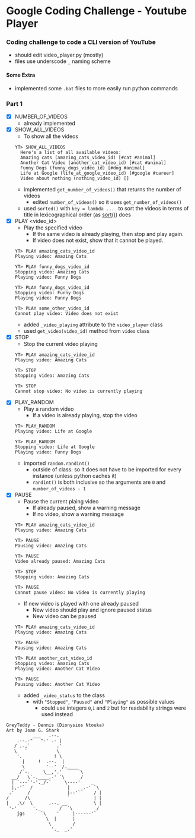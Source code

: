 # Google Coding Challenge - Youtube Player

### Coding challenge to code a CLI version of YouTube

- should edit video_player.py (mostly)
- files use underscode `_` naming scheme

#### Some Extra
- implemented some `.bat` files to more easily run python commands

### Part 1
- [x] NUMBER_OF_VIDEOS
  - already implemented
- [x] SHOW_ALL_VIDEOS
  - To show all the videos
  ```
  YT> SHOW_ALL_VIDEOS
    Here's a list of all available videos:
    Amazing cats (amazing_cats_video_id) [#cat #animal]
    Another Cat Video (another_cat_video_id) [#cat #animal]
    Funny Dogs (funny_dogs_video_id) [#dog #animal]
    Life at Google (life_at_google_video_id) [#google #career]
    Video about nothing (nothing_video_id) []
  ```
  - implemented ```get_number_of_videos()``` that returns the number of videos
    - edited ```number_of_videos()``` so it uses ```get_number_of_videos()```
  - used ```sorted()``` with ```key = lambda ... ``` to sort the videos in terms of title in lexicographical order (as [sort()](https://docs.python.org/3/howto/sorting.html#:~:text=This%20idiom%20works%20because%20tuples%20are%20compared%20lexicographically%3B%20the%20first%20items%20are%20compared%3B%20if%20they%20are%20the%20same%20then%20the%20second%20items%20are%20compared%2C%20and%20so%20on)) does
- [x] PLAY <video_id>
  - Play the specified video
    - If the same video is already playing, then stop and play again.
    - If video does not exist, show that it cannot be played.
  ```
  YT> PLAY amazing_cats_video_id
  Playing video: Amazing Cats

  YT> PLAY funny_dogs_video_id
  Stopping video: Amazing Cats
  Playing video: Funny Dogs

  YT> PLAY funny_dogs_video_id
  Stopping video: Funny Dogs
  Playing video: Funny Dogs

  YT> PLAY some_other_video_id
  Cannot play video: Video does not exist
  ```
  - added `_video_playing` attribute to the `video_player` class
  - used `get_video(video_id)` method from `video` class
- [x] STOP
  - Stop the current video playing
  ```
  YT> PLAY amazing_cats_video_id
  Playing video: Amazing Cats

  YT> STOP
  Stopping video: Amazing Cats

  YT> STOP
  Cannot stop video: No video is currently playing
  ```
- [x] PLAY_RANDOM
  - Play a random video
    - If a video is already playing, stop the video
  ```
  YT> PLAY_RANDOM
  Playing video: Life at Google

  YT> PLAY_RANDOM
  Stopping video: Life at Google
  Playing video: Funny Dogs
  ```
    - imported `random.randint()` 
      - outside of class: so it does not have to be imported for every instance (unless python caches it)
      - `randint()` is both inclusive so the arguments are `0` and `number_of_videos - 1`
- [x] PAUSE
  - Pause the current plaing video
    - If already paused, show a warning message
    - If no video, show a warning message
  ```
  YT> PLAY amazing_cats_video_id
  Playing video: Amazing Cats

  YT> PAUSE
  Pausing video: Amazing Cats

  YT> PAUSE
  Video already paused: Amazing Cats

  YT> STOP
  Stopping video: Amazing Cats

  YT> PAUSE
  Cannot pause video: No video is currently playing
  ```
  - If new video is played with one already paused
    - New video should play and ignore paused status
    - New video can be paused
  ```
  YT> PLAY amazing_cats_video_id
  Playing video: Amazing Cats

  YT> PAUSE
  Pausing video: Amazing Cats

  YT> PLAY another_cat_video_id
  Stopping video: Amazing Cats
  Playing video: Another Cat Video
  
  YT> PAUSE
  Pausing video: Another Cat Video
  ```
  - added `_video_status` to the class
    - with `"Stopped"`, `"Paused"` and `"Playing"` as possible values
      - could use integers `0`,`1` and `2` but for readability strings were used instead


```
GreyTeddy - Dennis (Dionysios Ntouka)
Art by Joan G. Stark
          ___   .--.
    .--.-"   "-' .- |
   / .-,`          .'
   \   `           \
    '.            ! \
      |     !  .--.  |
      \        '--'  /.____
     /`-.     \__,'.'      `\
  __/   \`-.____.-' `\      /
  | `---`'-'._/-`     \----'    _ 
  |,-'`  /             |    _.-' `\
 .'     /              |--'`     / |
/      /\              `         | |
|   .\/  \      .--. __          \ |
 '-'      '._       /  `\         /
    jgs      `\    '     |------'`
               \  |      |
                \        /
                 '._  _.'

```
